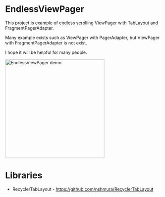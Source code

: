 # EndlessViewPager

This project is example of endless scrolling ViewPager with TabLayout and FragmentPagerAdapter.

Many example exists such as ViewPager with PagerAdapter, but ViewPager with FragmentPagerAdapter is not exist.

I hope it will be helpful for many people.

<a href="https://github.com/bowyer-app/EndlessViewPager/blob/master/demo/demo.gif" target="_blank"><img src="https://github.com/bowyer-app/EndlessViewPager/blob/master/demo/demo.gif" alt="EndlessViewPager demo" width=320></a>

# Libraries
- RecyclerTabLayout - https://github.com/nshmura/RecyclerTabLayout
